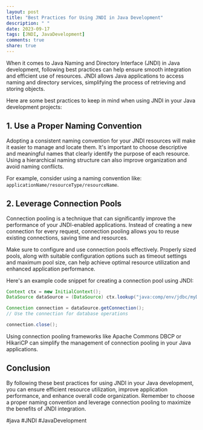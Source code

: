 ```yaml
---
layout: post
title: "Best Practices for Using JNDI in Java Development"
description: " "
date: 2023-09-17
tags: [JNDI, JavaDevelopment]
comments: true
share: true
---
```


When it comes to Java Naming and Directory Interface (JNDI) in Java development, following best practices can help ensure smooth integration and efficient use of resources. JNDI allows Java applications to access naming and directory services, simplifying the process of retrieving and storing objects.

Here are some best practices to keep in mind when using JNDI in your Java development projects:

## 1. Use a Proper Naming Convention

Adopting a consistent naming convention for your JNDI resources will make it easier to manage and locate them. It's important to choose descriptive and meaningful names that clearly identify the purpose of each resource. Using a hierarchical naming structure can also improve organization and avoid naming conflicts.

For example, consider using a naming convention like: `applicationName/resourceType/resourceName`.

## 2. Leverage Connection Pools

Connection pooling is a technique that can significantly improve the performance of your JNDI-enabled applications. Instead of creating a new connection for every request, connection pooling allows you to reuse existing connections, saving time and resources.

Make sure to configure and use connection pools effectively. Properly sized pools, along with suitable configuration options such as timeout settings and maximum pool size, can help achieve optimal resource utilization and enhanced application performance.

Here's an example code snippet for creating a connection pool using JNDI:

```java
Context ctx = new InitialContext();
DataSource dataSource = (DataSource) ctx.lookup("java:comp/env/jdbc/myDataSource");

Connection connection = dataSource.getConnection();
// Use the connection for database operations

connection.close();
```

Using connection pooling frameworks like Apache Commons DBCP or HikariCP can simplify the management of connection pooling in your Java applications.

## Conclusion

By following these best practices for using JNDI in your Java development, you can ensure efficient resource utilization, improve application performance, and enhance overall code organization. Remember to choose a proper naming convention and leverage connection pooling to maximize the benefits of JNDI integration.

#java #JNDI #JavaDevelopment